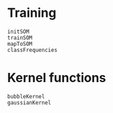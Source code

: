# Training

```@docs
initSOM
trainSOM
mapToSOM
classFrequencies
```

# Kernel functions

```@docs
bubbleKernel
gaussianKernel
```
